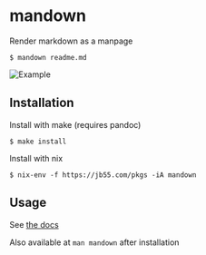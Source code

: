 
# mandown

  Render markdown as a manpage

    $ mandown readme.md

  ![Example](http://jb55.com/s/mandown.png)

## Installation

  Install with make (requires pandoc)

    $ make install

  Install with nix

    $ nix-env -f https://jb55.com/pkgs -iA mandown

## Usage

  See [the docs](doc/man.md)

  Also available at `man mandown` after installation 
